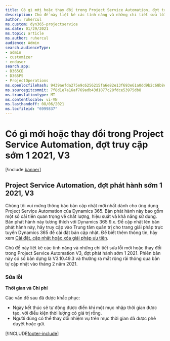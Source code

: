 ```yaml
---
title: Có gì mới hoặc thay đổi trong Project Service Automation, đợt truy cập sớm 1 2021, V3
description: Chủ đề này liệt kê các tính năng và những chi tiết sửa lỗi trong Project Service Automation, đợt phát hành sớm 1 2021, V3.
author: ruhercul
ms.custom: dyn365-projectservice
ms.date: 01/29/2021
ms.topic: article
ms.author: ruhercul
audience: Admin
search.audienceType:
- admin
- customizer
- enduser
search.app:
- D365CE
- D365PS
- ProjectOperations
ms.openlocfilehash: 9439aefda275e9c6256215fa6e82e13f693e61a0dd9b2c68b8e5273eeac4d64b
ms.sourcegitcommit: 7f8d1e7a16af769adb43d1877c28fdce53975db8
ms.translationtype: MT
ms.contentlocale: vi-VN
ms.lasthandoff: 08/06/2021
ms.locfileid: "6999837"
---
```

# <a name="whats-new-or-changed-in-project-service-automation-early-access-wave-1-2021-v3"></a>Có gì mới hoặc thay đổi trong Project Service Automation, đợt truy cập sớm 1 2021, V3

[!include [banner](../includes/psa-now-project-operations.md)]

## <a name="project-service-automation-early-access-wave-1-2021-v3"></a>Project Service Automation, đợt phát hành sớm 1 2021, V3

Chúng tôi vui mừng thông báo bản cập nhật mới nhất dành cho ứng dụng Project Service Automation của Dynamics 365. Bản phát hành này bao gồm một số cải tiến quan trọng về chất lượng, hiệu suất và khả năng sử dụng. Bản phát hành này tương thích với Dynamics 365 9.x. Để cập nhật lên bản phát hành này, hãy truy cập vào Trung tâm quản trị cho trang giải pháp trực tuyến Dynamics 365 để cài đặt bản cập nhật. Để biết thêm thông tin, hãy xem [Cài đặt, cập nhật hoặc xóa giải pháp ưu tiên](/power-platform/admin/install-remove-preferred-solution).

Chủ đề này liệt kê các tính năng và những chi tiết sửa lỗi mới hoặc thay đổi trong Project Service Automation V3, đợt phát hành sớm 1 2021. Phiên bản này có số bản dựng là V3.10.49.3 và thường ra mắt rộng rãi thông qua bản tự cập nhật vào tháng 2 năm 2021.


### <a name="bug-fixes"></a>Sửa lỗi

**Thời gian và Chi phí**

Các vấn đề sau đã được khắc phục:

- Ngày kết thúc sẽ tự động được điền khi một mục nhập thời gian được tạo, với điều kiện thời lượng có giá trị rỗng.
- Người dùng có thể thay đổi nhiệm vụ trên mục thời gian đã được phê duyệt hoặc gửi.


[!INCLUDE[footer-include](../includes/footer-banner.md)]
